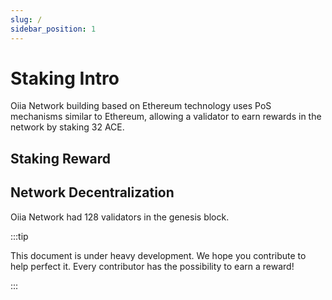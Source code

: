 ```yaml
---
slug: /
sidebar_position: 1
---
```


# Staking Intro

Oiia Network building based on Ethereum technology uses PoS mechanisms similar to Ethereum, allowing a validator to earn rewards in the network by staking 32 ACE.

## Staking Reward

## Network Decentralization

Oiia Network had 128 validators in the genesis block.

:::tip

This document is under heavy development. We hope you contribute to help perfect it. Every contributor has the possibility to earn a reward!

:::